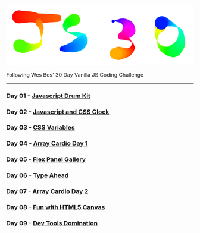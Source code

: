 ![image day 08](image.png)

Following Wes Bos' 30 Day Vanilla JS Coding Challenge

***

### Day 01 - [Javascript Drum Kit](https://nayed.github.io/javascript30/01-JavaScript-Drum-Kit)

### Day 02 - [Javascript and CSS Clock](https://nayed.github.io/javascript30/02-JS-and-CSS-Clock)

### Day 03 - [CSS Variables](https://nayed.github.io/javascript30/03-CSS-Variables)

### Day 04 - [Array Cardio Day 1](https://nayed.github.io/javascript30/04-Array-Cardio-Day-1)

### Day 05 - [Flex Panel Gallery](https://nayed.github.io/javascript30/05-Flex-Panel-Gallery)

### Day 06 - [Type Ahead](https://nayed.github.io/javascript30/06-Type-Ahead)

### Day 07 - [Array Cardio Day 2](https://nayed.github.io/javascript30/07-Array-Cardio-Day-2)

### Day 08 - [Fun with HTML5 Canvas](https://nayed.github.io/javascript30/08-Fun-with-HTML5-Canvas)

### Day 09 - [Dev Tools Domination](https://nayed.github.io/javascript30/09-Dev-Tools-Domination)
